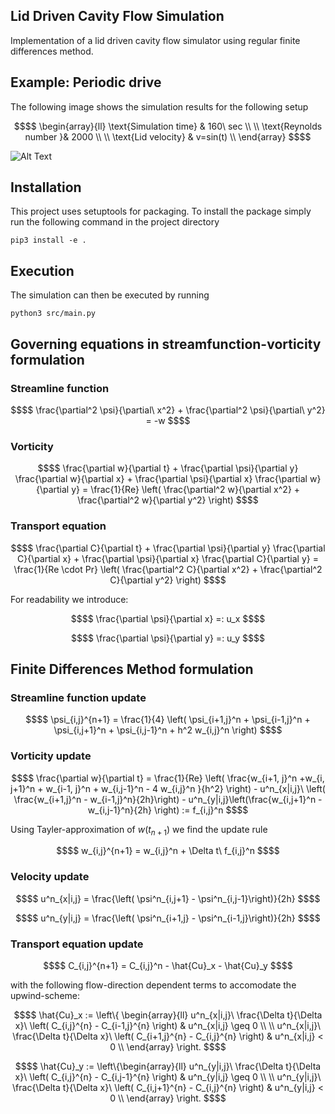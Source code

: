 ## Lid Driven Cavity Flow Simulation
Implementation of a lid driven cavity flow simulator using regular finite differences method.


## Example: Periodic drive
The following image shows the simulation results for the following setup
```math
$$
\begin{array}{ll}
\text{Simulation time} & 160\ sec \\ \\
\text{Reynolds number }& 2000 \\ \\
\text{Lid velocity} & v=sin(t) \\
\end{array}
$$
```

![Alt Text](https://github.com/julianlork/lid-driven-cavity-flow-fdm/blob/main/simout/periodic_drive.gif)

## Installation
This project uses setuptools for packaging. To install the package simply run the following command in the project directory
```
pip3 install -e .
```

## Execution
The simulation can then be executed by running
```
python3 src/main.py
```

## Governing equations in streamfunction-vorticity formulation
### Streamline function

```math
$$
\frac{\partial^2 \psi}{\partial\ x^2} + \frac{\partial^2 \psi}{\partial\ y^2} = -w 
$$
```

### Vorticity

```math
$$
\frac{\partial w}{\partial t} + \frac{\partial \psi}{\partial y} \frac{\partial w}{\partial x} + \frac{\partial \psi}{\partial x} \frac{\partial w}{\partial y} = \frac{1}{Re} \left( \frac{\partial^2 w}{\partial x^2} + \frac{\partial^2 w}{\partial y^2} \right)
$$
```

### Transport equation

```math
$$
\frac{\partial C}{\partial t} + \frac{\partial \psi}{\partial y} \frac{\partial C}{\partial x} + \frac{\partial \psi}{\partial x} \frac{\partial C}{\partial y} = \frac{1}{Re \cdot Pr} \left( \frac{\partial^2 C}{\partial x^2} + \frac{\partial^2 C}{\partial y^2} \right)
$$
```

For readability we introduce:

```math
$$
\frac{\partial \psi}{\partial x} =: u_x
$$
```

```math
$$
\frac{\partial \psi}{\partial y} =: u_y
$$
```

## Finite Differences Method formulation

### Streamline function update
```math
$$
\psi_{i,j}^{n+1} = \frac{1}{4} \left( \psi_{i+1,j}^n + \psi_{i-1,j}^n + \psi_{i,j+1}^n + \psi_{i,j-1}^n + h^2 w_{i,j}^n \right)
$$
```


### Vorticity update

```math
$$
 \frac{\partial w}{\partial t} = \frac{1}{Re} \left( \frac{w_{i+1, j}^n +w_{i, j+1}^n + w_{i-1, j}^n + w_{i,j-1}^n - 4 w_{i,j}^n }{h^2} \right) - u^n_{x|i,j}\ \left( \frac{w_{i+1,j}^n - w_{i-1,j}^n}{2h}\right) - u^n_{y|i,j}\left(\frac{w_{i,j+1}^n - w_{i,j-1}^n}{2h} \right) := f_{i,j}^n
$$
```

Using Tayler-approximation of $w(t_{n+1})$ we find the update rule

```math
$$
w_{i,j}^{n+1} = w_{i,j}^n + \Delta t\ f_{i,j}^n
$$
```

### Velocity update

```math
$$
u^n_{x|i,j} = \frac{\left( \psi^n_{i,j+1} - \psi^n_{i,j-1}\right)}{2h}
$$
```

```math
$$
u^n_{y|i,j} = \frac{\left( \psi^n_{i+1,j} - \psi^n_{i-1,j}\right)}{2h}
$$
```

### Transport equation update
```math
$$
C_{i,j}^{n+1} = C_{i,j}^n - \hat{Cu}_x - \hat{Cu}_y
$$
```

with the following flow-direction dependent terms to accomodate the upwind-scheme:
```math
$$
\hat{Cu}_x := \left\{ 
    \begin{array}{ll}
        u^n_{x|i,j}\ \frac{\Delta t}{\Delta x}\ \left( C_{i,j}^{n} - C_{i-1,j}^{n} \right) & u^n_{x|i,j} \geq 0 \\ \\
        u^n_{x|i,j}\ \frac{\Delta t}{\Delta x}\ \left( C_{i+1,j}^{n} - C_{i,j}^{n} \right) & u^n_{x|i,j} < 0 \\
    \end{array}
\right.
$$
```

```math
$$
\hat{Cu}_y := \left\{\begin{array}{ll}
        u^n_{y|i,j}\ \frac{\Delta t}{\Delta x}\ \left( C_{i,j}^{n} - C_{i,j-1}^{n} \right) & u^n_{y|i,j} \geq 0 \\ \\
        u^n_{y|i,j}\ \frac{\Delta t}{\Delta x}\ \left( C_{i,j+1}^{n} - C_{i,j}^{n} \right) & u^n_{y|i,j} < 0 \\
    \end{array}
\right.
$$
```